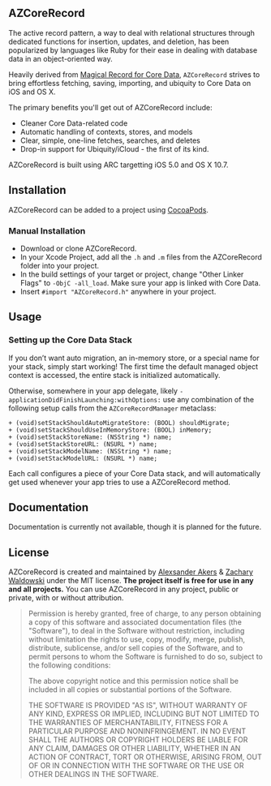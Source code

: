 AZCoreRecord
------------

The active record pattern, a way to deal with relational structures through dedicated functions for insertion, updates, and deletion, has been popularized by languages like Ruby for their ease in dealing with database data in an object-oriented way.

Heavily derived from [Magical Record for Core Data](https://github.com/magicalpanda/MagicalRecord), `AZCoreRecord` strives to bring effortless fetching, saving, importing, and ubiquity to Core Data on iOS and OS X.

The primary benefits you'll get out of AZCoreRecord include:

* Cleaner Core Data-related code
* Automatic handling of contexts, stores, and models
* Clear, simple, one-line fetches, searches, and deletes
* Drop-in support for Ubiquity/iCloud - the first of its kind.

AZCoreRecord is built using ARC targetting iOS 5.0 and OS X 10.7.

## Installation

AZCoreRecord can be added to a project using [CocoaPods](https://github.com/alloy/cocoapods).

### Manual Installation

* Download or clone AZCoreRecord.
* In your Xcode Project, add all the `.h` and `.m` files from the AZCoreRecord folder into your project. 
* In the build settings of your target or project, change "Other Linker Flags" to `-ObjC -all_load`. Make sure your app is linked with Core Data.
* Insert `#import "AZCoreRecord.h"` anywhere in your project.

## Usage

### Setting up the Core Data Stack

If you don’t want auto migration, an in-memory store, or a special name for your stack, simply start working! The first time the default managed object context is accessed, the entire stack is initialized automatically.

Otherwise, somewhere in your app delegate, likely `-applicationDidFinishLaunching:withOptions:` use any combination of the following setup calls from the `AZCoreRecordManager` metaclass:

	+ (void)setStackShouldAutoMigrateStore: (BOOL) shouldMigrate;
	+ (void)setStackShouldUseInMemoryStore: (BOOL) inMemory;
	+ (void)setStackStoreName: (NSString *) name;
	+ (void)setStackStoreURL: (NSURL *) name;
	+ (void)setStackModelName: (NSString *) name;
	+ (void)setStackModelURL: (NSURL *) name;

Each call configures a piece of your Core Data stack, and will automatically get used whenever your app tries to use a AZCoreRecord method.

## Documentation

Documentation is currently not available, though it is planned for the future.
	
## License

AZCoreRecord is created and maintained by [Alexsander Akers](https://github.com/pandamonia) & [Zachary Waldowski](https://github.com/zwaldowski) under the MIT license.  **The project itself is free for use in any and all projects.**  You can use AZCoreRecord in any project, public or private, with or without attribution.

> Permission is hereby granted, free of charge, to any person obtaining a copy of this software and associated documentation files (the "Software"), to deal in the Software without restriction, including without limitation the rights to use, copy, modify, merge, publish, distribute, sublicense, and/or sell copies of the Software, and to permit persons to whom the Software is furnished to do so, subject to the following conditions:
> 
> The above copyright notice and this permission notice shall be included in all copies or substantial portions of the Software.
> 
> THE SOFTWARE IS PROVIDED "AS IS", WITHOUT WARRANTY OF ANY KIND, EXPRESS OR IMPLIED, INCLUDING BUT NOT LIMITED TO THE WARRANTIES OF MERCHANTABILITY, FITNESS FOR A PARTICULAR PURPOSE AND NONINFRINGEMENT. IN NO EVENT SHALL THE AUTHORS OR COPYRIGHT HOLDERS BE LIABLE FOR ANY CLAIM, DAMAGES OR OTHER LIABILITY, WHETHER IN AN ACTION OF CONTRACT, TORT OR OTHERWISE, ARISING FROM, OUT OF OR IN CONNECTION WITH THE SOFTWARE OR THE USE OR OTHER DEALINGS IN THE SOFTWARE.
